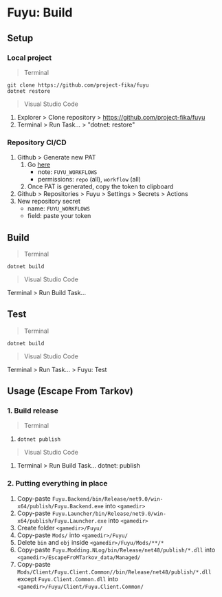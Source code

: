 # Fuyu: Build

## Setup

### Local project

> Terminal

```
git clone https://github.com/project-fika/fuyu
dotnet restore
```

> Visual Studio Code

1. Explorer > Clone repository > https://github.com/project-fika/fuyu
2. Terminal > Run Task... > "dotnet: restore"

### Repository CI/CD

1. Github > Generate new PAT
   1. Go [here](https://github.com/settings/tokens/new)
      - note: `FUYU_WORKFLOWS`
      - permissions: `repo` (all), `workflow` (all)
   2. Once PAT is generated, copy the token to clipboard
2. Github > Repositories > Fuyu > Settings > Secrets > Actions
3. New repository secret
   - name: `FUYU_WORKFLOWS`
   - field: paste your token

## Build

> Terminal

```
dotnet build
```

> Visual Studio Code

Terminal > Run Build Task...

## Test

> Terminal

```
dotnet build
```

> Visual Studio Code

Terminal > Run Task... > Fuyu: Test

## Usage (Escape From Tarkov)

### 1. Build release

> Terminal

1. `dotnet publish`

> Visual Studio Code

1. Terminal > Run Build Task... dotnet: publish

### 2. Putting everything in place

1. Copy-paste `Fuyu.Backend/bin/Release/net9.0/win-x64/publish/Fuyu.Backend.exe` into `<gamedir>`
2. Copy-paste `Fuyu.Launcher/bin/Release/net9.0/win-x64/publish/Fuyu.Launcher.exe` into `<gamedir>`
3. Create folder `<gamedir>/Fuyu/`
4. Copy-paste `Mods/` into `<gamedir>/Fuyu/`
5. Delete `bin` and `obj` inside `<gamedir>/Fuyu/Mods/**/*`
6. Copy-paste `Fuyu.Modding.NLog/bin/Release/net48/publish/*.dll` into `<gamedir>/EscapeFroMTarkov_data/Managed/`
7. Copy-paste `Mods/Client/Fuyu.Client.Common//bin/Release/net48/publish/*.dll`
   except `Fuyu.Client.Common.dll` into `<gamedir>/Fuyu/Client/Fuyu.Client.Common/`

